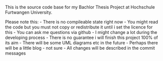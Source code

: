 This is the source code base for my Bachlor Thesis Project at Hochschule Furtwangen University.

Please note this:
	- There is no compileable state right now
	- You might read the code but you must not copy or redistribute it until i set the licence for this
	- You can ask me questions via github
	- I might change a lot during the developing process
	- There is no guarantee i will finish this project 100% of its aim
	- There will be some UML diagrams etc in the future
	- Perhaps there will be a little blog - not sure
	- All changes will be described in the commit messages